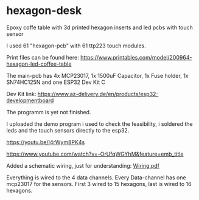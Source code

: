 # hexagon-desk
Epoxy coffe table with 3d printed hexagon inserts and led pcbs with touch sensor

I used 61 "hexagon-pcb" with 61 ttp223 touch modules.

Print files can be found here:
https://www.printables.com/model/200964-hexagon-led-coffee-table

The main-pcb has 4x MCP23017, 1x 1500uF Capacitor, 1x Fuse holder, 1x SN74HC125N and one ESP32 Dev Kit C

Dev Kit link:
https://www.az-delivery.de/en/products/esp32-developmentboard

The programm is yet not finished. 

I uploaded the demo program i used to check the feasibility, i soldered the leds and the touch sensors directly to the esp32.


https://youtu.be/I4rWym8PK4s

https://www.youtube.com/watch?v=-OrUfqWGYhM&feature=emb_title


Added a schematic wiring, just for understanding:
[Wiring.pdf](https://github.com/mazls/hexagon-desk/files/8800328/Wiring.pdf)

Everything is wired to the 4 data channels. Every Data-channel has one mcp23017 for the sensors. First 3 wired to 15 hexagons, last is wired to 16 hexagons.
